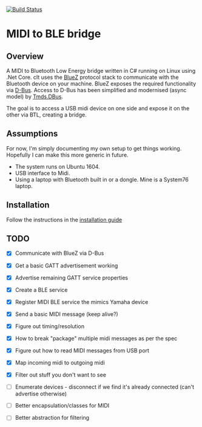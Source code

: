 [![Build Status](https://travis-ci.com/dodgyrabbit/midi-ble-bridge.svg?branch=master)](https://travis-ci.com/dodgyrabbit/midi-ble-bridge)

# MIDI to BLE bridge
## Overview
A MIDI to Bluetooth Low Energy bridge written in C# running on Linux using .Net Core.
cIt uses the [BlueZ](https://git.kernel.org/pub/scm/bluetooth/bluez.git) protocol stack to communicate with the Bluetooth device on your machine.
BlueZ exposes the required functionality via [D-Bus](https://www.freedesktop.org/wiki/Software/dbus/).
Access to D-Bus has been simplified and modernised (async model) by [Tmds.DBus](https://github.com/tmds/Tmds.DBus).

The goal is to access a USB midi device on one side and expose it on the other via BTL, creating a bridge.

## Assumptions
For now, I'm simply documenting my own setup to get things working. Hopefully I can make this more generic in future.
* The system runs on Ubuntu 1604.
* USB interface to Midi.
* Using a laptop with Bluetooth built in or a dongle. Mine is a System76 laptop.

## Installation
Follow the instructions in the [installation guide](install.md)

## TODO
- [x] Communicate with BlueZ via D-Bus
- [x] Get a basic GATT advertisement working
- [x] Advertise remaining GATT service properties
- [x] Create a BLE service
- [x] Register MIDI BLE service the mimics Yamaha device
- [x] Send a basic MIDI message (keep alive?)
- [x] Figure out timing/resolution
- [x] How to break "package" multiple midi messages as per the spec
- [x] Figure out how to read MIDI messages from USB port
- [x] Map incoming midi to outgoing midi
- [x] Filter out stuff you don't want to see
- [ ] Enumerate devices - disconnect if we find it's already connected (can't advertise otherwise)
- [ ] Better encapsulation/classes for MIDI
- [ ] Better abstraction for filtering


